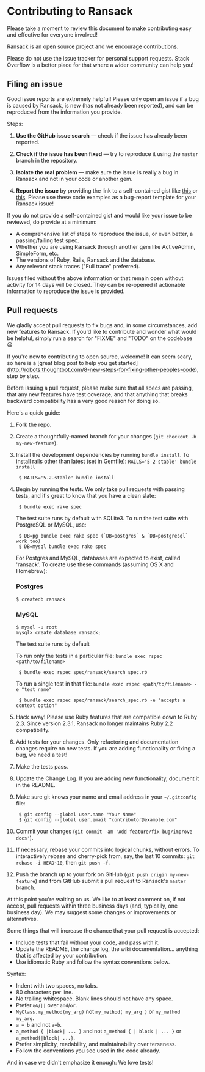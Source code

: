 # Contributing to Ransack

Please take a moment to review this document to make contributing easy and
effective for everyone involved!

Ransack is an open source project and we encourage contributions.

Please do not use the issue tracker for personal support requests. Stack
Overflow is a better place for that where a wider community can help you!

## Filing an issue

Good issue reports are extremely helpful!  Please only open an issue if a bug
is caused by Ransack, is new (has not already been reported), and can be
reproduced from the information you provide.

Steps:

1. **Use the GitHub issue search** &mdash; check if the issue has already been
   reported.

2. **Check if the issue has been fixed** &mdash; try to reproduce it using the
   `master` branch in the repository.

3. **Isolate the real problem** &mdash; make sure the issue is really a bug in
   Ransack and not in your code or another gem.

4. **Report the issue** by providing the link to a self-contained
   gist like [this](https://github.com/activerecord-hackery/ransack/blob/run_bug_report_templates/bug_report_templates/test-ransack-scope-and-column-same-name.rb) or
   [this](https://github.com/activerecord-hackery/ransack/blob/run_bug_report_templates/bug_report_templates/test-ransacker-arel-present-predicate.rb). Please use
   these code examples as a bug-report template for your Ransack issue!

If you do not provide a self-contained gist and would like your issue to be reviewed, do provide at a minimum:

* A comprehensive list of steps to reproduce the issue, or even better, a
  passing/failing test spec.
* Whether you are using Ransack through another gem like ActiveAdmin,
  SimpleForm, etc.
* The versions of Ruby, Rails, Ransack and the database.
* Any relevant stack traces ("Full trace" preferred).

Issues filed without the above information or that remain open without activity
for 14 days will be closed. They can be re-opened if actionable information to reproduce the issue is provided.

## Pull requests

We gladly accept pull requests to fix bugs and, in some circumstances, add new
features to Ransack. If you'd like to contribute and wonder what would be
helpful, simply run a search for "FIXME" and "TODO" on the codebase :smiley:

If you're new to contributing to open source, welcome! It can seem scary, so
here is a [great blog post to help you get started]
(http://robots.thoughtbot.com/8-new-steps-for-fixing-other-peoples-code),
step by step.

Before issuing a pull request, please make sure that all specs are passing,
that any new features have test coverage, and that anything that breaks
backward compatibility has a very good reason for doing so.

Here's a quick guide:

1. Fork the repo.

2. Create a thoughtfully-named branch for your changes (`git checkout -b my-new-feature`).

3. Install the development dependencies by running `bundle install`.
   To install rails other than latest (set in Gemfile): `RAILS='5-2-stable' bundle install`

        $ RAILS='5-2-stable' bundle install

4. Begin by running the tests. We only take pull requests with passing tests,
   and it's great to know that you have a clean slate:

        $ bundle exec rake spec

   The test suite runs by default with SQLite3. To run the test suite with PostgreSQL or MySQL, use:

        $ DB=pg bundle exec rake spec (`DB=postgres` & `DB=postgresql` work too)
        $ DB=mysql bundle exec rake spec

   For Postgres and MySQL, databases are expected to exist, called 'ransack'. To create use these commands (assuming OS X and Homebrew):

   ### Postgres
       $ createdb ransack 

   ### MySQL
       $ mysql -u root
       mysql> create database ransack;     

   The test suite runs by default

   To run only the tests in a particular file: `bundle exec rspec <path/to/filename>`

        $ bundle exec rspec spec/ransack/search_spec.rb

   To run a single test in that file: `bundle exec rspec <path/to/filename> -e "test name"`

        $ bundle exec rspec spec/ransack/search_spec.rb -e "accepts a context option"

5. Hack away! Please use Ruby features that are compatible down to Ruby 2.3.
   Since version 2.3.1, Ransack no longer maintains Ruby 2.2 compatibility.

6. Add tests for your changes. Only refactoring and documentation changes
   require no new tests. If you are adding functionality or fixing a bug, we
   need a test!

7. Make the tests pass.

8. Update the Change Log. If you are adding new functionality, document it in
   the README.

9. Make sure git knows your name and email address in your `~/.gitconfig` file:

        $ git config --global user.name "Your Name"
        $ git config --global user.email "contributor@example.com"

10. Commit your changes (`git commit -am 'Add feature/fix bug/improve docs'`).

11. If necessary, rebase your commits into logical chunks, without errors. To
   interactively rebase and cherry-pick from, say, the last 10 commits:
   `git rebase -i HEAD~10`, then `git push -f`.

12. Push the branch up to your fork on GitHub
   (`git push origin my-new-feature`) and from GitHub submit a pull request to
   Ransack's `master` branch.

At this point you're waiting on us. We like to at least comment on, if not
accept, pull requests within three business days (and, typically, one business
day). We may suggest some changes or improvements or alternatives.

Some things that will increase the chance that your pull request is accepted:

* Include tests that fail without your code, and pass with it.
* Update the README, the change log, the wiki documentation... anything that is
  affected by your contribution.
* Use idiomatic Ruby and follow the syntax conventions below.

Syntax:

* Indent with two spaces, no tabs.
* 80 characters per line.
* No trailing whitespace. Blank lines should not have any space.
* Prefer `&&`/`||` over `and`/`or`.
* `MyClass.my_method(my_arg)` not `my_method( my_arg )` or `my_method my_arg`.
* `a = b` and not `a=b`.
* `a_method { |block| ... }` and not `a_method { | block | ... }` or
`a_method{|block| ...}`.
* Prefer simplicity, readability, and maintainability over terseness.
* Follow the conventions you see used in the code already.

And in case we didn't emphasize it enough: We love tests!
